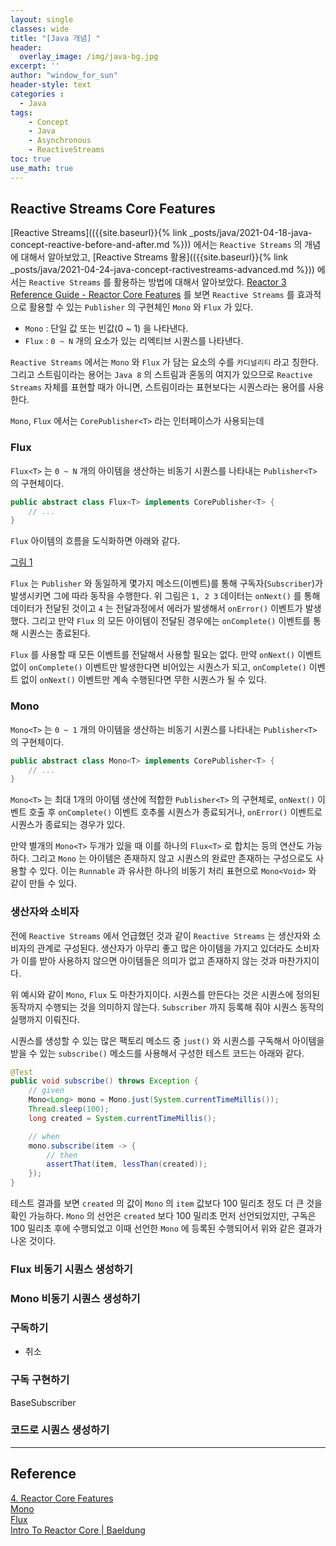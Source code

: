 ```yaml
--- 
layout: single
classes: wide
title: "[Java 개념] "
header:
  overlay_image: /img/java-bg.jpg
excerpt: ''
author: "window_for_sun"
header-style: text
categories :
  - Java
tags:
    - Concept
    - Java
    - Asynchronous
	- ReactiveStreams
toc: true
use_math: true
---  
```


## Reactive Streams Core Features
[Reactive Streams](({{site.baseurl}}{% link _posts/java/2021-04-18-java-concept-reactive-before-and-after.md %}))
에서는 `Reactive Streams` 의 개념에 대해서 알아보았고,
[Reactive Streams 활용](({{site.baseurl}}{% link _posts/java/2021-04-24-java-concept-ractivestreams-advanced.md %}))
에서는 `Reactive Streams` 를 활용하는 방법에 대해서 알아보았다. 
[Reactor 3 Reference Guide - Reactor Core Features](https://projectreactor.io/docs/core/release/reference/index.html#core-features)
를 보면 `Reactive Streams` 를 효과적으로 활용할 수 있는 `Publisher` 의 구현체인 `Mono` 와 `Flux` 가 있다. 
- `Mono` : 단일 값 또는 빈값(0 ~ 1) 을 나타낸다. 
- `Flux` : `0 ~ N` 개의 요소가 있는 리엑티브 시퀀스를 나타낸다. 

`Reactive Streams` 에서는 `Mono` 와 `Flux` 가 담는 요소의 수를 `카디널리티` 라고 칭한다. 
그리고 스트림이라는 용어는 `Java 8` 의 스트림과 혼동의 여지가 있으므로 `Reactive Streams` 자체를 표현할 때가 아니면, 
스트림이라는 표현보다는 시퀀스라는 용어를 사용한다.  

`Mono`, `Flux` 에서는 `CorePublisher<T>` 라는 인터페이스가 사용되는데 

### Flux
`Flux<T>` 는 `0 ~ N` 개의 아이템을 생산하는 비동기 시퀀스를 나타내는 `Publisher<T>` 의 구현체이다.  

```java
public abstract class Flux<T> implements CorePublisher<T> {
    // ...
}
```  

`Flux` 아이템의 흐름을 도식화하면 아래와 같다.  

[그림 1]({{site.baseurl}}/img/java/concept-reactive-streams-mono-flux-1.png)

`Flux` 는 `Publisher` 와 동일하게 몇가지 메소드(이벤트)를 통해 구독자(`Subscriber`)가 발생시키면 그에 따라 동작을 수행한다. 
위 그림은 `1, 2 3` 데이터는 `onNext()` 를 통해 데이터가 전달된 것이고 `4` 는 전달과정에서 에러가 발생해서 `onError()` 이벤트가 발생했다. 
그리고 만약 `Flux` 의 모든 아이템이 전달된 경우에는 `onComplete()` 이벤트를 통해 시퀀스는 종료된다.  

`Flux` 를 사용할 때 모든 이벤트를 전달해서 사용할 필요는 없다. 
만약 `onNext()` 이벤트 없이 `onComplete()` 이벤트만 발생한다면 비어있는 시퀀스가 되고, 
`onComplete()` 이벤트 없이 `onNext()` 이벤트만 계속 수행된다면 무한 시퀀스가 될 수 있다.  

### Mono
`Mono<T>` 는 `0 ~ 1` 개의 아이템을 생산하는 비동기 시퀀스를 나타내는 `Publisher<T>` 의 구현체이다.  

```java
public abstract class Mono<T> implements CorePublisher<T> {
    // ...
}
```  

`Mono<T>` 는 최대 1개의 아이템 생산에 적합한 `Publisher<T>` 의 구현체로, 
`onNext()` 이벤트 호출 후 `onComplete()` 이벤트 호추롤 시퀀스가 종료되거나, 
`onError()` 이벤트로 시퀀스가 종료되는 경우가 있다.  

만약 별개의 `Mono<T>` 두개가 있을 때 이를 하나의 `Flux<T>` 로 합치는 등의 연산도 가능하다. 
그리고 `Mono` 는 아이템은 존재하지 않고 시퀀스의 완료만 존재하는 구성으로도 사용할 수 있다. 
이는 `Runnable` 과 유사한 하나의 비동기 처리 표현으로 `Mono<Void>` 와 같이 만들 수 있다.  

### 생산자와 소비자
전에 `Reactive Streams` 에서 언급했던 것과 같이 `Reactive Streams` 는 생산자와 소비자의 관계로 구성된다. 
생산자가 아무리 좋고 많은 아이템을 가지고 있더라도 소비자가 이를 받아 사용하지 않으면 아이템들은 의미가 없고 존재하지 않는 것과 마찬가지이다.  

위 예시와 같이 `Mono`, `Flux` 도 마찬가지이다. 
시퀀스를 만든다는 것은 시퀀스에 정의된 동작까지 수행되는 것을 의미하지 않는다. 
`Subscriber` 까지 등록해 줘야 시퀀스 동작의 실행까지 이뤄진다.  

시퀀스를 생성할 수 있는 많은 팩토리 메소드 중 `just()` 와 시퀀스를 구독해서 아이템을 받을 수 있는 `subscribe()` 메소드를 
사용해서 구성한 테스트 코드는 아래와 같다.  

```java
@Test
public void subscribe() throws Exception {
	// given
	Mono<Long> mono = Mono.just(System.currentTimeMillis());
	Thread.sleep(100);
	long created = System.currentTimeMillis();

	// when
	mono.subscribe(item -> {
		// then
		assertThat(item, lessThan(created));
	});
}
```

테스트 결과를 보면 `created` 의 값이 `Mono` 의 `item` 값보다 100 밀리초 정도 더 큰 것을 확인 가능하다. 
`Mono` 의 선언은 `created` 보다 100 밀리초 먼저 선언되었지만, 
구독은 100 밀리초 후에 수행되었고 이때 선언한 `Mono` 에 등록된 수행되어서 위와 같은 결과가 나온 것이다.  

### Flux 비동기 시퀀스 생성하기


### Mono 비동기 시퀀스 생성하기


### 구독하기
- 취소

### 구독 구현하기
BaseSubscriber


### 코드로 시퀀스 생성하기



---
## Reference
[4. Reactor Core Features](https://projectreactor.io/docs/core/release/reference/#core-features)  
[Mono](https://projectreactor.io/docs/core/release/api/reactor/core/publisher/Mono.html)  
[Flux](https://projectreactor.io/docs/core/release/api/reactor/core/publisher/Flux.html)  
[Intro To Reactor Core | Baeldung](https://www.baeldung.com/reactor-core)  

